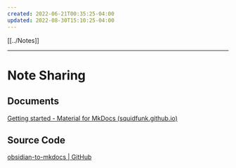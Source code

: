 ```yaml
---
created: 2022-06-21T00:35:25-04:00
updated: 2022-08-30T15:10:25-04:00
---
```

[[../Notes]]

---
# Note Sharing

## Documents
[Getting started - Material for MkDocs (squidfunk.github.io)](https://squidfunk.github.io/mkdocs-material/getting-started/)

## Source Code
[obsidian-to-mkdocs | GitHub](https://github.com/project-cool/obsidian-to-mkdocs)
